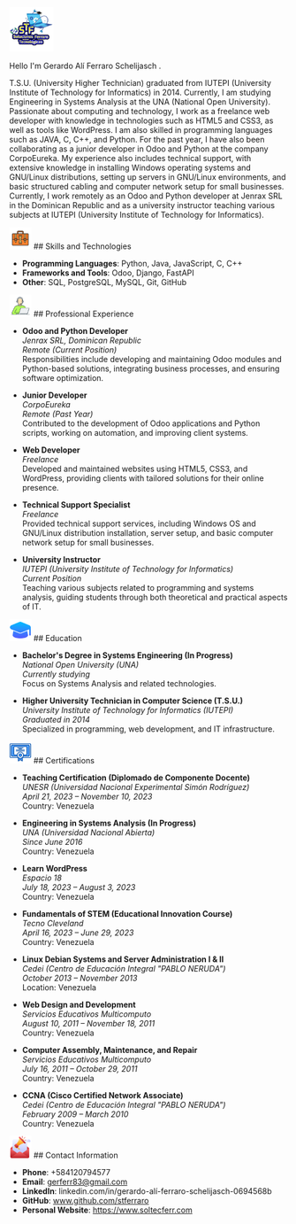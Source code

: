 <img src="recursos/logo2.webp" alt="Logo" width="80" height="80"> 

Hello I'm Gerardo Alí Ferraro Schelijasch .

T.S.U. (University Higher Technician) graduated from IUTEPI (University Institute of Technology for Informatics) in 2014. Currently, I am studying Engineering in Systems Analysis at the UNA (National Open University). Passionate about computing and technology, I work as a freelance web developer with knowledge in technologies such as HTML5 and CSS3, as well as tools like WordPress. I am also skilled in programming languages such as JAVA, C, C++, and Python. For the past year, I have also been collaborating as a junior developer in Odoo and Python at the company CorpoEureka.
My experience also includes technical support, with extensive knowledge in installing Windows operating systems and GNU/Linux distributions, setting up servers in GNU/Linux environments, and basic structured cabling and computer network setup for small businesses.
Currently, I work remotely as an Odoo and Python developer at Jenrax SRL in the Dominican Republic and as a university instructor teaching various subjects at IUTEPI (University Institute of Technology for Informatics).

<img src="recursos/work-tools.png" alt="tools" width="40" height="40">
## Skills and Technologies

- **Programming Languages**: Python, Java, JavaScript, C, C++
- **Frameworks and Tools**: Odoo, Django, FastAPI
- **Other**: SQL, PostgreSQL, MySQL, Git, GitHub


<img src="recursos/work-from-home.png" alt="tools" width="40" height="40">
## Professional Experience

- **Odoo and Python Developer**  
  *Jenrax SRL, Dominican Republic*  
  *Remote (Current Position)*  
  Responsibilities include developing and maintaining Odoo modules and Python-based solutions, integrating business processes, and ensuring software optimization.

- **Junior Developer**  
  *CorpoEureka*  
  *Remote (Past Year)*  
  Contributed to the development of Odoo applications and Python scripts, working on automation, and improving client systems.

- **Web Developer**  
  *Freelance*  
  Developed and maintained websites using HTML5, CSS3, and WordPress, providing clients with tailored solutions for their online presence.

- **Technical Support Specialist**  
  *Freelance*  
  Provided technical support services, including Windows OS and GNU/Linux distribution installation, server setup, and basic computer network setup for small businesses.

- **University Instructor**  
  *IUTEPI (University Institute of Technology for Informatics)*  
  *Current Position*  
  Teaching various subjects related to programming and systems analysis, guiding students through both theoretical and practical aspects of IT.

<img src="recursos/birrete.png" alt="tools" width="40" height="40">
## Education

- **Bachelor's Degree in Systems Engineering (In Progress)**  
  *National Open University (UNA)*  
  *Currently studying*  
  Focus on Systems Analysis and related technologies.

- **Higher University Technician in Computer Science (T.S.U.)**  
  *University Institute of Technology for Informatics (IUTEPI)*  
  *Graduated in 2014*  
  Specialized in programming, web development, and IT infrastructure.

<img src="recursos/certificado.png" alt="tools" width="40" height="40">
## Certifications

- **Teaching Certification (Diplomado de Componente Docente)**  
  *UNESR (Universidad Nacional Experimental Simón Rodríguez)*  
  *April 21, 2023 – November 10, 2023*  
  Country: Venezuela

- **Engineering in Systems Analysis (In Progress)**  
  *UNA (Universidad Nacional Abierta)*  
  *Since June 2016*  
  Country: Venezuela

- **Learn WordPress**  
  *Espacio 18*  
  *July 18, 2023 – August 3, 2023*  
  Country: Venezuela

- **Fundamentals of STEM (Educational Innovation Course)**  
  *Tecno Cleveland*  
  *April 16, 2023 – June 29, 2023*  
  Country: Venezuela

- **Linux Debian Systems and Server Administration I & II**  
  *Cedei (Centro de Educación Integral "PABLO NERUDA")*  
  *October 2013 – November 2013*  
  Location: Venezuela

- **Web Design and Development**  
  *Servicios Educativos Multicomputo*  
  *August 10, 2011 – November 18, 2011*  
  Country: Venezuela

- **Computer Assembly, Maintenance, and Repair**  
  *Servicios Educativos Multicomputo*  
  *July 16, 2011 – October 29, 2011*  
  Country: Venezuela

- **CCNA (Cisco Certified Network Associate)**  
  *Cedei (Centro de Educación Integral "PABLO NERUDA")*  
  *February 2009 – March 2010*  
  Country: Venezuela

<img src="recursos/correo-electronico.png" alt="tools" width="40" height="40">
  ## Contact Information

- **Phone**: +584120794577  
- **Email**: gerferr83@gmail.com  
- **LinkedIn**: linkedin.com/in/gerardo-alí-ferraro-schelijasch-0694568b  
- **GitHub**: www.github.com/stferraro  
- **Personal Website**: https://www.soltecferr.com


